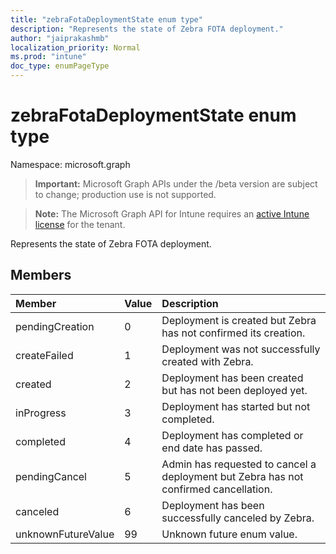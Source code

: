 ```yaml
---
title: "zebraFotaDeploymentState enum type"
description: "Represents the state of Zebra FOTA deployment."
author: "jaiprakashmb"
localization_priority: Normal
ms.prod: "intune"
doc_type: enumPageType
---
```


# zebraFotaDeploymentState enum type

Namespace: microsoft.graph

> **Important:** Microsoft Graph APIs under the /beta version are subject to change; production use is not supported.

> **Note:** The Microsoft Graph API for Intune requires an [active Intune license](https://go.microsoft.com/fwlink/?linkid=839381) for the tenant.

Represents the state of Zebra FOTA deployment.

## Members
|Member|Value|Description|
|:---|:---|:---|
|pendingCreation|0|Deployment is created but Zebra has not confirmed its creation.|
|createFailed|1|Deployment was not successfully created with Zebra.|
|created|2|Deployment has been created but has not been deployed yet.|
|inProgress|3|Deployment has started but not completed.|
|completed|4|Deployment has completed or end date has passed.|
|pendingCancel|5|Admin has requested to cancel a deployment but Zebra has not confirmed cancellation.|
|canceled|6|Deployment has been successfully canceled by Zebra.|
|unknownFutureValue|99|Unknown future enum value.|
